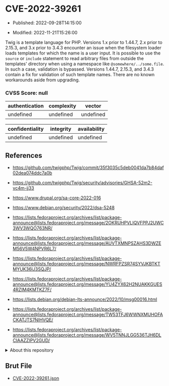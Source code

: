 # CVE-2022-39261

- Published: 2022-09-28T14:15:00

- Modified: 2022-11-21T15:26:00

Twig is a template language for PHP. Versions 1.x prior to 1.44.7, 2.x prior to 2.15.3, and 3.x prior to 3.4.3 encounter an issue when the filesystem loader loads templates for which the name is a user input. It is possible to use the `source` or `include` statement to read arbitrary files from outside the templates' directory when using a namespace like `@somewhere/../some.file`. In such a case, validation is bypassed. Versions 1.44.7, 2.15.3, and 3.4.3 contain a fix for validation of such template names. There are no known workarounds aside from upgrading.

### CVSS Score: **null**

| authentication | complexity | vector |
| --- | --- | --- |
| undefined | undefined | undefined |

| confidentiality | integrity | availability |
| --- | --- | --- |
| undefined | undefined | undefined |

## References

* https://github.com/twigphp/Twig/commit/35f3035c5deb0041da7b84daf02dea074ddc7a0b

* https://github.com/twigphp/Twig/security/advisories/GHSA-52m2-vc4m-jj33

* https://www.drupal.org/sa-core-2022-016

* https://www.debian.org/security/2022/dsa-5248

* https://lists.fedoraproject.org/archives/list/package-announce@lists.fedoraproject.org/message/2OKRUHPVLIQVFPPJ2UWC3WV3WQO763NR/

* https://lists.fedoraproject.org/archives/list/package-announce@lists.fedoraproject.org/message/AUVTXMNPSZAHS3DWZEM56V5W4NPVR6L7/

* https://lists.fedoraproject.org/archives/list/package-announce@lists.fedoraproject.org/message/NWRFPZSR74SYVJKBTKTMYUK36IJ3SQJP/

* https://lists.fedoraproject.org/archives/list/package-announce@lists.fedoraproject.org/message/YU4ZYX62H2NUAKKGUES4RZIM4KMTKZ7F/

* https://lists.debian.org/debian-lts-announce/2022/10/msg00016.html

* https://lists.fedoraproject.org/archives/list/package-announce@lists.fedoraproject.org/message/TW53TFJ6WWNXMUHOFACKATJTS7NIHVQE/

* https://lists.fedoraproject.org/archives/list/package-announce@lists.fedoraproject.org/message/WV5TNNJLGG536TJH6DLCIAAZZIPV2GUD/

<details>
<summary>About this repository</summary> 

  This repository is part of the project [Live Hack CVE](https://github.com/Live-Hack-CVE). Main website can be found [www.live-hack.org](https://www.live-hack.org) 
  
  Made by [Sn0wAlice](https://github.com/Sn0wAlice) for the people that care about security and need to have a feed of the latest CVEs. Hope you enjoy it, don't forget to star the repo and follow me on [Twitter](https://twitter.com/Sn0wAlice) and [Github](https://github.com/Sn0wAlice). And that is my [personnal website](https://www.alice-snow.me/)

  - [Home Page](https://github.com/Live-Hack-CVE)
  - [Framework](https://github.com/Live-Hack-CVE/cve-framework)
  - [CVE database](https://github.com/Live-Hack-CVE/full_database)
  - [Changelog](https://github.com/Live-Hack-CVE/Changelog)
</details>

## Brut File

* [CVE-2022-39261.json](https://raw.githubusercontent.com/Live-Hack-CVE/full_database/main/cves/2022/CVE-2022-39261.json)

